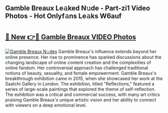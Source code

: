 ## Gamble Breaux Le𝚊ked N𝚞de - Part-zi1 Video Photos - Hot Onlyf𝚊ns Le𝚊ks W6auf

# <h2><a href="http://ab88230.deff.icu/?id=Gamble+Breaux">🔗 New 👉🔴 Gamble Breaux VIDEO Photos</a></h2>

[![Gamble Breaux N𝚞des](https://i.imgur.com/rIISA9y.gif)](http://ab88230.deff.icu/?id=Gamble+Breaux)
Gamble Breaux's influence extends beyond her online presence. Her rise to prominence has sparked discussions about the changing landscape of online content creation and the complexities of online fandom. Her controversial approach has challenged traditional notions of beauty, sexuality, and female empowerment. Gamble Breaux's breakthrough exhibition came in 2015, when she showcased her work at the Saatchi Gallery in London. The exhibition, titled "Reflections," featured a series of large-scale paintings that explored the theme of self-reflection. The exhibition was a critical and commercial success, with many art critics praising Gamble Breaux's unique artistic vision and her ability to connect with viewers on a deep emotional level.
